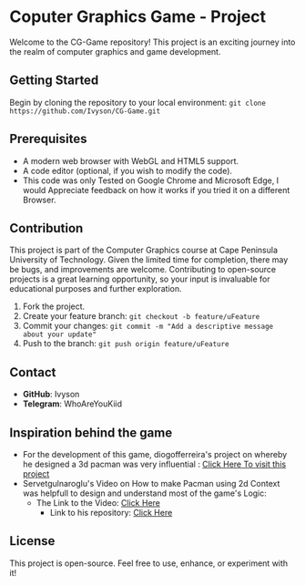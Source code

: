 # Coputer Graphics Game - Project

Welcome to the CG-Game repository! This project is an exciting journey into the realm of computer graphics and game development.

## Getting Started

Begin by cloning the repository to your local environment: `git clone https://github.com/Ivyson/CG-Game.git`

## Prerequisites

- A modern web browser with WebGL and HTML5 support.
- A code editor (optional, if you wish to modify the code).
- This code was only Tested on Google Chrome and Microsoft Edge, I would Appreciate feedback on how it works if you tried it on a different Browser.

## Contribution

This project is part of the Computer Graphics course at Cape Peninsula University of Technology. Given the limited time for completion, there may be bugs, and improvements are welcome. Contributing to open-source projects is a great learning opportunity, so your input is invaluable for educational purposes and further exploration.

1. Fork the project.
2. Create your feature branch: `git checkout -b feature/uFeature`
3. Commit your changes: `git commit -m "Add a descriptive message about your update"`
4. Push to the branch: `git push origin feature/uFeature`

## Contact

- **GitHub**: Ivyson
- **Telegram**: WhoAreYouKiid
## Inspiration behind the game
- For the development of this game, diogofferreira's project on whereby he designed a 3d pacman was very influential : <a href="https://github.com/diogofferreira/pacman-3d" alt = "diogofferreira">Click Here To visit this project</a>
- Servetgulnaroglu's Video on How to make Pacman using 2d Context was helpfull to design and understand most of the game's Logic:
    - The Link to the Video: <a href="https://youtu.be/GXlckaGr0Eo" alt="Servetgulnaroglu"> Click Here </a>
      - Link to his repository: <a href="https://github.com/servetgulnaroglu/pacman-js" alt="Pacman-Js"> Click Here </a>

## License
This project is open-source. Feel free to use, enhance, or experiment with it!
